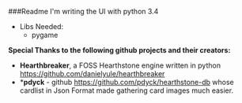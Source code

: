 ###Readme
I'm writing the UI with python 3.4
- Libs Needed:
  * pygame

**Special Thanks to the following github projects and their creators:**
* **Hearthbreaker**, a FOSS Hearthstone engine written in python
   https://github.com/danielyule/hearthbreaker
* ***pdyck** - github https://github.com/pdyck/hearthstone-db 
  whose cardlist in Json Format made gathering card images much easier.



